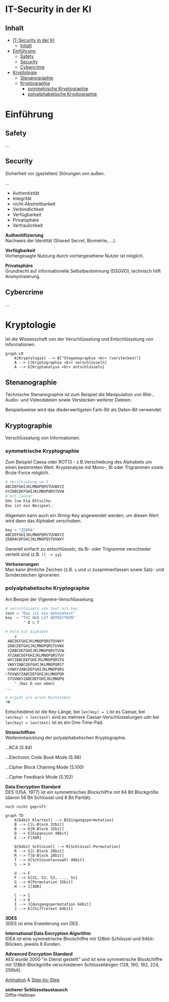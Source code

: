 # IT-Security in der KI

## Inhalt
- [IT-Security in der KI](#it-security-in-der-ki)
  - [Inhalt](#inhalt)
- [Einführung](#einführung)
  - [Safety](#safety)
  - [Security](#security)
  - [Cybercrime](#cybercrime)
- [Kryptologie](#kryptologie)
  - [Stenanographie](#stenanographie)
  - [Kryptographie](#kryptographie)
    - [symmetrische Kryptographie](#symmetrische-kryptographie)
    - [polyalphabetische Kryptographie](#polyalphabetische-kryptographie)


# Einführung
## Safety
...

## Security  
Sicherheit vor (gezielten) Störungen von außen. 

...

- Authentizität
- Integrität
- nicht-Abstreitbarkeit
- Verbindlichkeit
- Verfügbarkeit
- Privatsphäre
- Vertraulichkeit


**Authentifizierung** <br>
Nachweis der Identität (Shared Secret, Biometrie, ...). 

**Verfügbarkeit** <br>
Vorhergesagte Nutzung durch vorhergesehene Nutzer ist möglich. 

**Privatsphäre** <br>
Grundrecht auf informationelle Selbstbestimmung (DSGVO), technisch hilft Anonymisierung.


## Cybercrime
...

# Kryptologie
Ist die Wissenschaft von der Verschlüsselung und Entschlüsselung von Informationen.

```mermaid
graph LR
    A[Kryptologie] --> B["Steganographie <br> (verstecken)"]
    A --> C[Kryptographie <br> verschlüsseln]
    A --> D[Kryptanalyse <br> entschlüsseln]
```

## Stenanographie
Technische Stenanographie ist zum Beispiel die Manipulation von Bild-, Audio- und Videodateien sowie Verstecken weiterer Dateien. 

Beispielsweise wird das diederwertigsten Farb-Bit als Daten-Bit verwendet. 
 

## Kryptographie
Verschlüsselung von Informationen.

### symmetrische Kryptographie
Zum Beispiel Caesa oder ROT13 - z.B.Verschiebung des Alphabets um einen bestimmten Wert. 
Kryptanalyse mit Mono-, Bi oder Trigrammen sowie Brute-Force möglich.

```python
# Verschiebung um 3
ABCDEFGHIJKLMNOPQRSTUVWXYZ
XYZABCDEFGHIJKLMNOPQRSTUVW
# mit Caesar
Gdv lvw hlq Ehlvslho.
Das ist ein Beispiel.
```

Allgemein kann auch ein String-Key angewendet werden, um diesen Wert wird dann das Alphabet verschoben. 

```python
key = "ZEBRA"
ABCDEFGHIJKLMNOPQRSTUVWXYZ
ZEBRACDFGHIJKLMNOPQSTUVWXY
```

Generell einfach zu entschlüsseln, da Bi- oder Trigramme verschieder verteilt sind (z.B. `ll -> yy`).

**Verbeserungen** <br>
Man kann ähnliche Zeichen (z.B. `u` und `v`) zusammenfassen sowie Satz- und Sonderzeichen ignorieren.

### polyalphabetische Kryptographie
Am Beispie der Vigenère-Verschlüsselung. 

```python
# verschlüsseln von text mit key
text = "Das ist ein Geheimtext"
key  = "THI NGO LST ADTKEYTHIN"
        ^ D & T

# Feld mit Alphabet
    v
 ABCDEFGHIJKLMNOPQRSTUVWXY
 ZABCDEFGHIJKLMNOPQRSTUVWX
 YZABCDEFGHIJKLMNOPQRSTUVW
 XYZABCDEFGHIJKLMNOPQRSTUV
 WXYZABCDEFGHIJKLMNOPQRSTU
 VWXYZABCDEFGHIJKLMNOPQRST
 UVWXYZABCDEFGHIJKLMNOPQRS 
>TUVWXYZABCDEFGHIJKLMNOPQR
 STUVWXYZABCDEFGHIJKLMNOPQ
    ^ (bei D von oben)
...

# ergibt als ersen Buchstaben
>W
```

<!--
ABC*D*EFGHIJKLMNOPQRSTUVWXY <br>
ZABCDEFGHIJKLMNOPQRSTUVWX <br>
YZABCDEFGHIJKLMNOPQRSTUVW <br>
XYZABCDEFGHIJKLMNOPQRSTUV <br>
WXYZABCDEFGHIJKLMNOPQRSTU <br>
VWXYZABCDEFGHIJKLMNOPQRST <br>
UVWXYZABCDEFGHIJKLMNOPQRS <br>
*T*UV**W**XYZABCDEFGHIJKLMNOPQR <br>
STUVWXYZABCDEFGHIJKLMNOPQ <br>
-->

Entscheidend ist die Key-Länge, bei `len(key) = 1` ist es Caesar, bei `len(key) < len(text)` sind es mehrere Caesar-Verschlüsselungen udn bei `len(key) = len(text)` ist es ein One-Time-Pad.

**Stromchiffren** <br>
Weiterentwicklung der polyalphabetischen Kryptographie.

<!--
--- S. 62 of 345
-->

...RC4 (S.94)

...Electronic Code Book Mode (S.98) 

...Cipher Block Chaining Mode (S.100)

...Cipher Feedback Mode (S.102)

**Data Encryption Standard** <br>
DES (USA, 1977) ist ein symmetrisches Blockchiffre mit 64 Bit Blockgröße (davon 56 Bit Schlüssel und 8 Bit Parität).

```
noch nicht geprüft

graph TD
    A[64bit Klartext] --> B[Eingangspermutation]
    B --> C[L-Block 32bit]
    B --> D[R-Block 32bit]
    D --> E[Expansion 48bit]
    E --> F[XOR]

    Q[64bit Schlüssel] --> R[Schlüssel-Permutation]
    R --> S[C-Block 28bit]
    R --> T[D-Block 28bit]
    T --> U[Schlüsselauswahl 48bit]
    S --> U
    
    U --> F
    F --> G[S1, S2, S3, ..., Sn]
    G --> H[Permutation 32bit]
    H --> I[XOR]

    C --> I
    I --> D
    I --> J[Ausgangspermutation 64bit]
    J --> K[Chiffretext 64bit]
```

**3DES** <br>
3DES ist eine Erweiterung von DES. 

**International Data Encryption Algorithm** <br>
IDEA ist eine symmetrische Blockchiffre mit 128bit-Schlüssel und 64bit-Blöcken, jeweils 8 Runden. 

**Advanced Encryption Standard** <br>
AES wurde 2000 "in Dienst gestellt" und ist eine symmetrische Blockchiffre mit 128bit-Blockgröße verschiedenen Schlüssellängen (128, 160, 192, 224, 256bit).

[Animation](https://www.cryptool.org/de/cto/aes-animation) & [Step-by-Step](https://www.cryptool.org/de/cto/aes-step-by-step)

**sicherer Schlüsselaustausch** <br>
Diffie-Hellman 